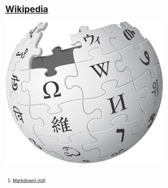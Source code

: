 # [Wikipedia](https://habr.com/)
![WikipediA logo](https://github.com/MyLibh/Gists/blob/AddLogos/Logos/WikipediA.png?raw=true)
#
1. [Markdown(.md)](https://ru.wikipedia.org/wiki/Markdown)
